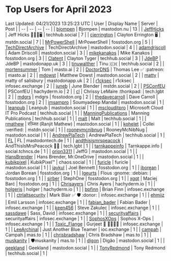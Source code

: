# Top Users for April 2023
Last Updated: 04/21/2023 13:25:23 UTC
| User | Display Name | Server | Post |
| -- | -- | -- | -- |
| [bjompen](https://mastodon.nu/@bjompen) | Bjompen | mastodon.nu | 13 |
| [JeffHicks](https://techhub.social/@JeffHicks) | Jeff Hicks 🐶🎼🍷🖥️ | techhub.social | 7 |
| [cjerrington](https://mstdn.social/@cjerrington) | Clayton Errington 🖥️ | mstdn.social | 7 |
| [MrPowerShell](https://fosstodon.org/@MrPowerShell) | MrPowerShell | fosstodon.org | 5 |
| [TechDirectArchive](https://mastodon.social/@TechDirectArchive) | TechDirectArchive | mastodon.social | 4 |
| [adamdriscoll](https://mastodon.social/@adamdriscoll) | Adam Driscoll | mastodon.social | 3 |
| [mikekanakos](https://fosstodon.org/@mikekanakos) | Mike Kanakos | fosstodon.org | 3 |
| [Clatent](https://techhub.social/@Clatent) | Clayton Tyger | techhub.social | 3 |
| [JdeBP](https://mastodonapp.uk/@JdeBP) | JdeBP | mastodonapp.uk | 3 |
| [tinuwalther](https://techhub.social/@tinuwalther) | Tinu 🇨🇭 | techhub.social | 2 |
| [mortensummer](https://masto.ai/@mortensummer) | Tom | masto.ai | 2 |
| [DoctorDNS](https://masto.ai/@DoctorDNS) | Thomas Lee ✅ :patreon: | masto.ai | 2 |
| [mdowst](https://mastodon.social/@mdowst) | Matthew Dowst | mastodon.social | 2 |
| [matty](https://mastodonapp.uk/@matty) | matty of salisbury | mastodonapp.uk | 2 |
| [r1cksec](https://infosec.exchange/@r1cksec) | r1cksec | infosec.exchange | 2 |
| [juneb](https://mstdn.social/@juneb) | June Blender | mstdn.social | 2 |
| [PSConfEU](https://hachyderm.io/@PSConfEU) | PSConfEU | hachyderm.io | 2 |
| [cl](https://tech.lgbt/@cl) | Chrissy LeMaire :thonkpad: | tech.lgbt | 2 |
| [mdgrs](https://fosstodon.org/@mdgrs) | mdgrs | fosstodon.org | 2 |
| [thedavecarroll](https://fosstodon.org/@thedavecarroll) | Dave Carroll | fosstodon.org | 2 |
| [imsampro](https://mastodon.social/@imsampro) | Soumyadeep Mandal | mastodon.social | 1 |
| [leanpub](https://mastodon.social/@leanpub) | Leanpub | mastodon.social | 1 |
| [msclouditpro](https://techhub.social/@msclouditpro) | Microsoft Cloud IT Pro Podcast | techhub.social | 1 |
| [ManningPublications](https://techhub.social/@ManningPublications) | Manning Publications | techhub.social | 1 |
| [malt](https://techhub.social/@malt) | Malt | techhub.social | 1 |
| [rmathew](https://mastodon.social/@rmathew) | रञ्जित (Ranjit Mathew) | mastodon.social | 1 |
| [kohelet](https://mstdn.social/@kohelet) | Collei :verified: | mstdn.social | 1 |
| [rooneymcnibnug](https://mastodon.social/@rooneymcnibnug) | RooneyMcNibNug | mastodon.social | 1 |
| [AndrewPlaTech](https://techhub.social/@AndrewPlaTech) | AndrewPlaTech | techhub.social | 1 |
| [FL](https://mastodontech.de/@FL) | FL | mastodontech.de | 1 |
| [andthisismrspeacock](https://tech.lgbt/@andthisismrspeacock) | AndThisIsMrsPeacock 🏳️‍🌈 | tech.lgbt | 1 |
| [tarnkappeinfo](https://social.tchncs.de/@tarnkappeinfo) | Tarnkappe.info | social.tchncs.de | 1 |
| [orion3311](https://mastodon.social/@orion3311) | JeffG | mastodon.social | 1 |
| [HansBrender](https://mastodon.social/@HansBrender) | Hans Brender, Mr.OneDrive | mastodon.social | 1 |
| [kubikpixel](https://chaos.social/@kubikpixel) | KubikPixel™ | chaos.social | 1 |
| [furicle](https://mastodon.social/@furicle) | furicle | mastodon.social | 1 |
| [jaykul](https://fosstodon.org/@jaykul) | Joel Bennett | fosstodon.org | 1 |
| [jborean](https://fosstodon.org/@jborean) | Jordan Borean | fosstodon.org | 1 |
| [lgeurts](https://fosstodon.org/@lgeurts) | Flous :gnome: :debian: | fosstodon.org | 1 |
| [sirber](https://fosstodon.org/@sirber) | StephOne | fosstodon.org | 1 |
| [xgqt](https://fosstodon.org/@xgqt) | Maciej Barć | fosstodon.org | 1 |
| [Chrisayers](https://hachyderm.io/@Chrisayers) | Chris Ayers | hachyderm.io | 1 |
| [holgerjs](https://hachyderm.io/@holgerjs) | holger | hachyderm.io | 1 |
| [bpfinn](https://infosec.exchange/@bpfinn) | Brian Finn | infosec.exchange | 1 |
| [ctrlaltsecurity](https://infosec.exchange/@ctrlaltsecurity) | Mark Blair ✅ 🛡 :donor: | infosec.exchange | 1 |
| [ehmiiz](https://infosec.exchange/@ehmiiz) | Emil Larsson | infosec.exchange | 1 |
| [fabian_bader](https://infosec.exchange/@fabian_bader) | Fabian Bader | infosec.exchange | 1 |
| [keen456](https://infosec.exchange/@keen456) | Steve Zakulec | infosec.exchange | 1 |
| [sassdawe](https://infosec.exchange/@sassdawe) | Sass, David | infosec.exchange | 1 |
| [securityaffairs](https://infosec.exchange/@securityaffairs) | securityaffairs | infosec.exchange | 1 |
| [SophosXOps](https://infosec.exchange/@SophosXOps) | Sophos X-Ops | infosec.exchange | 1 |
| [Toxic_Flange](https://infosec.exchange/@Toxic_Flange) | Gurjeet 🍆 🍁🐱‍💻💩 | infosec.exchange | 1 |
| [LeeArchinal](https://ioc.exchange/@LeeArchinal) | Just Another Blue Teamer | ioc.exchange | 1 |
| [campah](https://mas.to/@campah) | Campah | mas.to | 1 |
| [chrisbradshaw](https://mas.to/@chrisbradshaw) | Chris Bradshaw | mas.to | 1 |
| [muskanity](https://mas.to/@muskanity) | 🛡️muskanity | mas.to | 1 |
| [digon](https://mastodon.social/@digon) | Digão | mastodon.social | 1 |
| [geekland](https://mastodon.social/@geekland) | Geekland | mastodon.social | 1 |
| [TonyRedmond](https://techhub.social/@TonyRedmond) | Tony Redmond | techhub.social | 1 |
